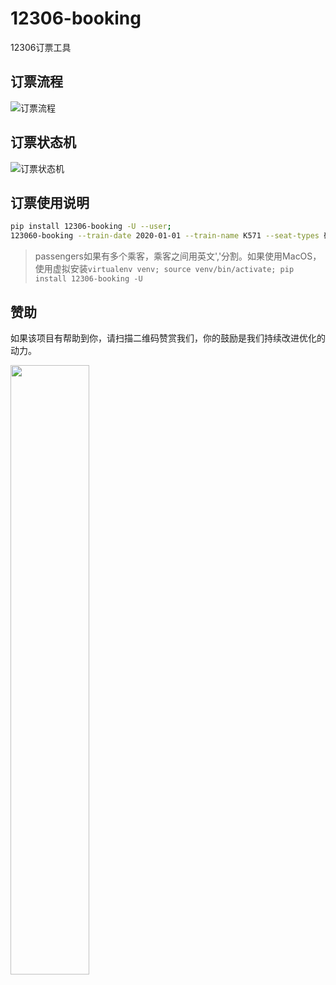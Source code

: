 # 12306-booking
12306订票工具

## 订票流程

![订票流程](http://processon.com/chart_image/5c371415e4b08a7683a24cbe.png)

## 订票状态机

![订票状态机](http://processon.com/chart_image/5c371a11e4b0641c83d6eb3f.png)

## 订票使用说明

```sh
pip install 12306-booking -U --user;
123060-booking --train-date 2020-01-01 --train-name K571 --seat-types 硬卧 --from-station 北京 --to-station 麻城 --pay-channel 微信 --passengers 任正非,王石
```
> passengers如果有多个乘客，乘客之间用英文','分割。如果使用MacOS，使用虚拟安装`virtualenv venv; source venv/bin/activate; pip install 12306-booking -U`

## 赞助

如果该项目有帮助到你，请扫描二维码赞赏我们，你的鼓励是我们持续改进优化的动力。

<img src="https://share-static.oss-cn-hangzhou.aliyuncs.com/wx/%E5%BE%AE%E4%BF%A1%E8%B5%9E%E8%B5%8F.jpg"  width="50%" height="50%" />
